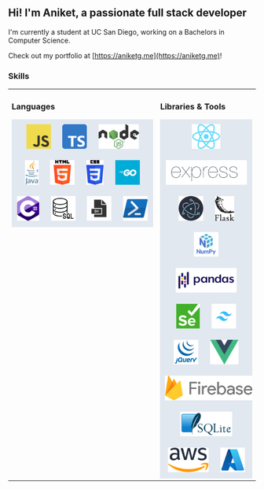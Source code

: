 ## Hi! I'm Aniket, a passionate full stack developer

I'm currently a student at UC San Diego, working on a Bachelors in Computer Science.

Check out my portfolio at [https://aniketg.me](https://aniketg.me)!

### Skills

<table>
<tr>

<td valign="top" width="60%">

### Languages

<div align="center" style="background-color: rgb(226, 232, 240)">  
<img style="margin: 10px" src="./images/javascript.png" alt="Javascript" height="50" />  
<img style="margin: 10px" src="./images/typescript.png" alt="Typescript" height="50" />  
<img style="margin: 5px; padding: 5px; background: rgb(226, 232, 240)" src="./images/nodejs.png" alt="NodeJS" height="50" />  
<img style="margin: 10px" src="./images/java.png" alt="Java" height="50" />  
<img style="margin: 10px" src="./images/html5.png" alt="HTML5" height="50" />  
<img style="margin: 10px" src="./images/css3.png" alt="CSS3" height="50" />  
<img style="margin: 10px" src="./images/go.png" alt="Golang" height="50" />  
<img style="margin: 10px" src="./images/csharp.png" alt="Csharp" height="50" />  
<img style="margin: 10px; background: rgb(226, 232, 240)" src="./images/sql.png" alt="Sql" height="50" />  
<img style="margin: 10px; background: rgb(226, 232, 240)" src="./images/bash.png" alt="Bash" height="50" />  
<img style="margin: 10px" src="./images/powershell.png" alt="Powershell" height="50" />  
</div>
</td>

<td valign="top" width="50%">

### Libraries & Tools

<div align="center" style="background-color: rgb(226, 232, 240)">  
<img style="margin: 10px" src="./images/react.png" alt="React" height="50" />  
<img style="margin: 10px" src="./images/express.png" alt="Express" height="50" />  
<img style="margin: 10px" src="./images/electron.png" alt="Electron" height="50" />  
<img style="margin: 10px" src="./images/flask.png" alt="Flask" height="50" />  
<img style="margin: 10px" src="./images/numpy.png" alt="Numpy" height="50" />  
<img style="margin: 10px" src="./images/pandas.png" alt="Pandas" height="50" />  
<img style="margin: 10px" src="./images/selenium.png" alt="Selenium" height="50" />  
<img style="margin: 10px" src="./images/tailwind.png" alt="Tailwind" height="50" />  
<img style="margin: 10px" src="./images/jquery.png" alt="JQuery" height="50" />  
<img style="margin: 10px" src="./images/vue.png" alt="Vue" height="50" />  
<img style="margin: 10px" src="./images/firebase.png" alt="Firebase" height="50" />  
<img style="margin: 10px" src="./images/sqlite3.png" alt="Sqlite3" height="50" />  
<img style="margin: 10px" src="./images/aws.png" alt="AWS" height="50" /> 
<img style="margin: 10px" src="./images/azure.png" alt="Azure" height="50" />  
</div>

</td>
</tr>
</table>
